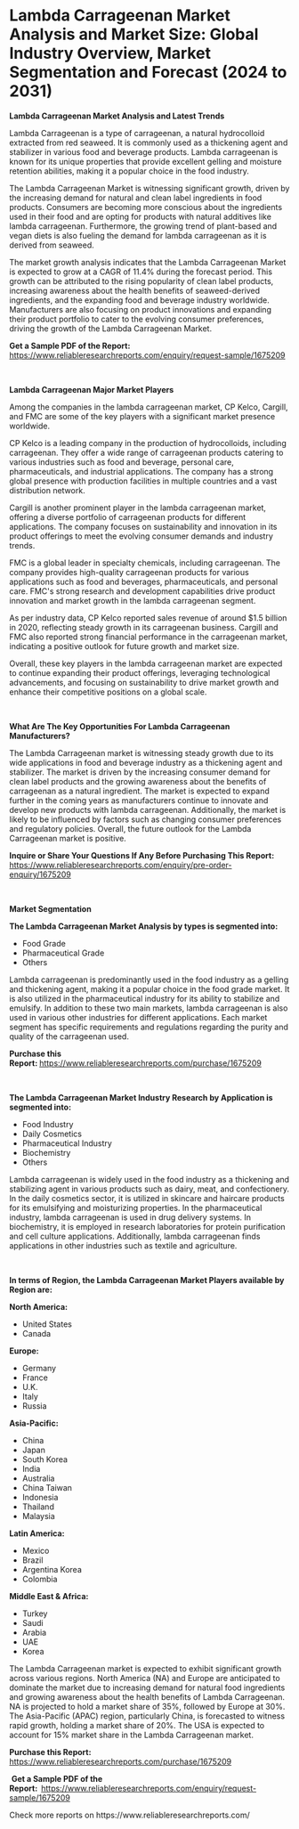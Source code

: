 <p><h1>Lambda Carrageenan Market Analysis and Market Size: Global Industry Overview, Market Segmentation and Forecast (2024 to 2031)</h1></p><p><strong>Lambda Carrageenan Market Analysis and Latest Trends</strong></p>
<p><p>Lambda Carrageenan is a type of carrageenan, a natural hydrocolloid extracted from red seaweed. It is commonly used as a thickening agent and stabilizer in various food and beverage products. Lambda carrageenan is known for its unique properties that provide excellent gelling and moisture retention abilities, making it a popular choice in the food industry.</p><p>The Lambda Carrageenan Market is witnessing significant growth, driven by the increasing demand for natural and clean label ingredients in food products. Consumers are becoming more conscious about the ingredients used in their food and are opting for products with natural additives like lambda carrageenan. Furthermore, the growing trend of plant-based and vegan diets is also fueling the demand for lambda carrageenan as it is derived from seaweed.</p><p>The market growth analysis indicates that the Lambda Carrageenan Market is expected to grow at a CAGR of 11.4% during the forecast period. This growth can be attributed to the rising popularity of clean label products, increasing awareness about the health benefits of seaweed-derived ingredients, and the expanding food and beverage industry worldwide. Manufacturers are also focusing on product innovations and expanding their product portfolio to cater to the evolving consumer preferences, driving the growth of the Lambda Carrageenan Market.</p></p>
<p><strong>Get a Sample PDF of the Report:&nbsp;</strong> <a href="https://www.reliableresearchreports.com/enquiry/request-sample/1675209">https://www.reliableresearchreports.com/enquiry/request-sample/1675209</a></p>
<p>&nbsp;</p>
<p><strong>Lambda Carrageenan Major Market Players</strong></p>
<p><p>Among the companies in the lambda carrageenan market, CP Kelco, Cargill, and FMC are some of the key players with a significant market presence worldwide.</p><p>CP Kelco is a leading company in the production of hydrocolloids, including carrageenan. They offer a wide range of carrageenan products catering to various industries such as food and beverage, personal care, pharmaceuticals, and industrial applications. The company has a strong global presence with production facilities in multiple countries and a vast distribution network.</p><p>Cargill is another prominent player in the lambda carrageenan market, offering a diverse portfolio of carrageenan products for different applications. The company focuses on sustainability and innovation in its product offerings to meet the evolving consumer demands and industry trends.</p><p>FMC is a global leader in specialty chemicals, including carrageenan. The company provides high-quality carrageenan products for various applications such as food and beverages, pharmaceuticals, and personal care. FMC's strong research and development capabilities drive product innovation and market growth in the lambda carrageenan segment.</p><p>As per industry data, CP Kelco reported sales revenue of around $1.5 billion in 2020, reflecting steady growth in its carrageenan business. Cargill and FMC also reported strong financial performance in the carrageenan market, indicating a positive outlook for future growth and market size.</p><p>Overall, these key players in the lambda carrageenan market are expected to continue expanding their product offerings, leveraging technological advancements, and focusing on sustainability to drive market growth and enhance their competitive positions on a global scale.</p></p>
<p>&nbsp;</p>
<p><strong>What Are The Key Opportunities For Lambda Carrageenan Manufacturers?</strong></p>
<p><p>The Lambda Carrageenan market is witnessing steady growth due to its wide applications in food and beverage industry as a thickening agent and stabilizer. The market is driven by the increasing consumer demand for clean label products and the growing awareness about the benefits of carrageenan as a natural ingredient. The market is expected to expand further in the coming years as manufacturers continue to innovate and develop new products with lambda carrageenan. Additionally, the market is likely to be influenced by factors such as changing consumer preferences and regulatory policies. Overall, the future outlook for the Lambda Carrageenan market is positive.</p></p>
<p><strong>Inquire or Share Your Questions If Any Before Purchasing This Report:</strong> <a href="https://www.reliableresearchreports.com/enquiry/pre-order-enquiry/1675209">https://www.reliableresearchreports.com/enquiry/pre-order-enquiry/1675209</a></p>
<p>&nbsp;</p>
<p><strong>Market Segmentation</strong></p>
<p><strong>The Lambda Carrageenan Market Analysis by types is segmented into:</strong></p>
<p><ul><li>Food Grade</li><li>Pharmaceutical Grade</li><li>Others</li></ul></p>
<p><p>Lambda carrageenan is predominantly used in the food industry as a gelling and thickening agent, making it a popular choice in the food grade market. It is also utilized in the pharmaceutical industry for its ability to stabilize and emulsify. In addition to these two main markets, lambda carrageenan is also used in various other industries for different applications. Each market segment has specific requirements and regulations regarding the purity and quality of the carrageenan used.</p></p>
<p><strong>Purchase this Report:&nbsp;</strong><a href="https://www.reliableresearchreports.com/purchase/1675209">https://www.reliableresearchreports.com/purchase/1675209</a></p>
<p>&nbsp;</p>
<p><strong>The Lambda Carrageenan Market Industry Research by Application is segmented into:</strong></p>
<p><ul><li>Food Industry</li><li>Daily Cosmetics</li><li>Pharmaceutical Industry</li><li>Biochemistry</li><li>Others</li></ul></p>
<p><p>Lambda carrageenan is widely used in the food industry as a thickening and stabilizing agent in various products such as dairy, meat, and confectionery. In the daily cosmetics sector, it is utilized in skincare and haircare products for its emulsifying and moisturizing properties. In the pharmaceutical industry, lambda carrageenan is used in drug delivery systems. In biochemistry, it is employed in research laboratories for protein purification and cell culture applications. Additionally, lambda carrageenan finds applications in other industries such as textile and agriculture.</p></p>
<p>&nbsp;</p>
<p><strong>In terms of Region, the Lambda Carrageenan Market Players available by Region are:</strong></p>
<p>
    <p> <strong> North America: </strong>
        <ul>
            <li>United States</li>
            <li>Canada</li>
        </ul>
        </p> 
    <p> <strong> Europe: </strong>
        <ul>
            <li>Germany</li>
            <li>France</li>
            <li>U.K.</li>
            <li>Italy</li>
            <li>Russia</li>
        </ul>
        </p> 
    <p> <strong> Asia-Pacific: </strong>
        <ul>
            <li>China</li>
            <li>Japan</li>
            <li>South Korea</li>
            <li>India</li>
            <li>Australia</li>
            <li>China Taiwan</li>
            <li>Indonesia</li>
            <li>Thailand</li>
            <li>Malaysia</li>
        </ul>
        </p> 
    <p> <strong> Latin America: </strong>
        <ul>
            <li>Mexico</li>
            <li>Brazil</li>
            <li>Argentina Korea</li>
            <li>Colombia</li>
        </ul>
        </p> 
    <p> <strong> Middle East & Africa: </strong>
        <ul>
            <li>Turkey</li>
            <li>Saudi</li>
            <li>Arabia</li>
            <li>UAE</li>
            <li>Korea</li>
        </ul>
    </p>
    </p>
<p><p>The Lambda Carrageenan market is expected to exhibit significant growth across various regions. North America (NA) and Europe are anticipated to dominate the market due to increasing demand for natural food ingredients and growing awareness about the health benefits of Lambda Carrageenan. NA is projected to hold a market share of 35%, followed by Europe at 30%. The Asia-Pacific (APAC) region, particularly China, is forecasted to witness rapid growth, holding a market share of 20%. The USA is expected to account for 15% market share in the Lambda Carrageenan market.</p></p>
<p><strong>Purchase this Report: </strong><a href="https://www.reliableresearchreports.com/purchase/1675209">https://www.reliableresearchreports.com/purchase/1675209</a></p>
<p>&nbsp;<strong>Get a Sample PDF of the Report:&nbsp;&nbsp;</strong><a href="https://www.reliableresearchreports.com/enquiry/request-sample/1675209">https://www.reliableresearchreports.com/enquiry/request-sample/1675209</a></p>
<p><strong></strong></p>
<p>Check more reports on https://www.reliableresearchreports.com/</p>